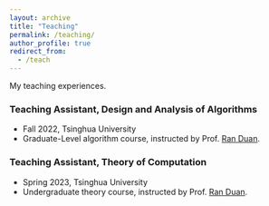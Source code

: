 ```yaml
---
layout: archive
title: "Teaching"
permalink: /teaching/
author_profile: true
redirect_from:
  - /teach
---
```


My teaching experiences.

### Teaching Assistant, Design and Analysis of Algorithms

- Fall 2022, Tsinghua University
- Graduate-Level algorithm course, instructed by Prof. [Ran Duan](https://iiis.tsinghua.edu.cn/duanr/).

### Teaching Assistant, Theory of Computation

- Spring 2023, Tsinghua University
- Undergraduate theory course, instructed by Prof. [Ran Duan](https://iiis.tsinghua.edu.cn/duanr/).
